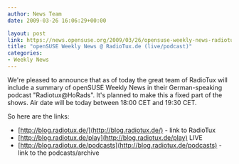 ```yaml
---
author: News Team
date: 2009-03-26 16:06:29+00:00

layout: post
link: https://news.opensuse.org/2009/03/26/opensuse-weekly-news-radiotuxde-livepodcast/
title: "openSUSE Weekly News @ RadioTux.de (live/podcast)"
categories:
- Weekly News
---
```

We're pleased to announce that as of today the great team of RadioTux will include a summary of openSUSE Weekly News in their German-speaking podcast "Radiotux@HoRads". It's planned to make this a fixed part of the shows. Air date will be today between 18:00 CET and 19:30 CET. 

So here are the links: 
* [http://blog.radiotux.de/](http://blog.radiotux.de/) - link to RadioTux
* [http://blog.radiotux.de/play](http://blog.radiotux.de/play) LIVE
* [http://blog.radiotux.de/podcasts](http://blog.radiotux.de/podcasts) - link to the podcasts/archive
		
